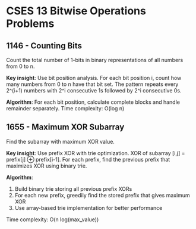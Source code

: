 # CSES 13 Bitwise Operations Problems

## 1146 - Counting Bits

Count the total number of 1-bits in binary representations of all numbers from 0 to n.

**Key insight**: Use bit position analysis. For each bit position i, count how many numbers from 0 to n have that bit set. The pattern repeats every 2^(i+1) numbers with 2^i consecutive 1s followed by 2^i consecutive 0s.

**Algorithm**: For each bit position, calculate complete blocks and handle remainder separately.
Time complexity: O(log n)

## 1655 - Maximum XOR Subarray

Find the subarray with maximum XOR value.

**Key insight**: Use prefix XOR with trie optimization. XOR of subarray [i,j] = prefix[j] ⊕ prefix[i-1]. For each prefix, find the previous prefix that maximizes XOR using binary trie.

**Algorithm**:

1. Build binary trie storing all previous prefix XORs
2. For each new prefix, greedily find the stored prefix that gives maximum XOR
3. Use array-based trie implementation for better performance

Time complexity: O(n log(max_value))
